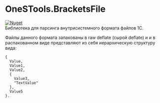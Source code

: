 # OneSTools.BracketsFile
[![Nuget](https://img.shields.io/nuget/v/OneSTools.BracketsFile)](https://www.nuget.org/packages/OneSTools.BracketsFile)<br>
Библиотека для парсинга внутрисистемного формата файлов 1С.

Файлы данного формата запакованы в raw deflate (сырой deflate) и и в распакованном виде представляют из себя иерархическую структуру вида:
```
{
  Value,
  Value1,
  Value2,
  {
    Value3,
    "TextValue"
  },
  Value5
}.
```
